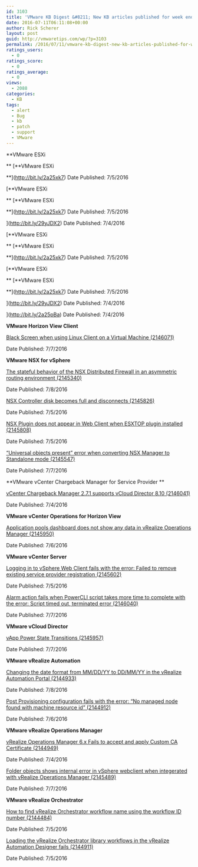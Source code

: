 ```yaml
---
id: 3103
title: 'VMware KB Digest &#8211; New KB articles published for week ending 07/09/16'
date: 2016-07-11T06:11:08+00:00
author: Rick Scherer
layout: post
guid: http://vmwaretips.com/wp/?p=3103
permalink: /2016/07/11/vmware-kb-digest-new-kb-articles-published-for-week-ending-070916/
ratings_users:
  - 0
ratings_score:
  - 0
ratings_average:
  - 0
views:
  - 2088
categories:
  - KB
tags:
  - alert
  - Bug
  - kb
  - patch
  - support
  - VMware
---
```

**VMware ESXi
  
** [**VMware ESXi
  
**](http://bit.ly/2a25xk7) Date Published: 7/5/2016
  
[**VMware ESXi
  
** [**VMware ESXi
  
**](http://bit.ly/2a25xk7) Date Published: 7/5/2016
  
](http://bit.ly/29yJDX2) Date Published: 7/4/2016
  
[**VMware ESXi
  
** [**VMware ESXi
  
**](http://bit.ly/2a25xk7) Date Published: 7/5/2016
  
[**VMware ESXi
  
** [**VMware ESXi
  
**](http://bit.ly/2a25xk7) Date Published: 7/5/2016
  
](http://bit.ly/29yJDX2) Date Published: 7/4/2016
  
](http://bit.ly/2a25pBa) Date Published: 7/4/2016

**VMware Horizon View Client**
  
[Black Screen when using Linux Client on a Virtual Machine (2146071)](http://bit.ly/29yIJtH)
  
Date Published: 7/7/2016

**VMware NSX for vSphere**
  
[The stateful behavior of the NSX Distributed Firewall in an asymmetric routing environment (2145340)](http://bit.ly/2a25xRr)
  
Date Published: 7/8/2016
  
[NSX Controller disk becomes full and disconnects (2145826)](http://bit.ly/29yJ0wN)
  
Date Published: 7/5/2016
  
[NSX Plugin does not appear in Web Client when ESXTOP plugin installed (2145808)](http://bit.ly/2a24VLF)
  
Date Published: 7/5/2016
  
[“Universal objects present” error when converting NSX Manager to Standalone mode (2145547)](http://bit.ly/29yIWgI)
  
Date Published: 7/7/2016

<!--more-->

**VMware vCenter Chargeback Manager for Service Provider **
  
[vCenter Chargeback Manager 2.7.1 supports vCloud Director 8.10 (2146041)](http://bit.ly/2a25wwV)
  
Date Published: 7/4/2016

**VMware vCenter Operations for Horizon View**
  
[Application pools dashboard does not show any data in vRealize Operations Manager (2145950)](http://bit.ly/29yJfrU)
  
Date Published: 7/6/2016

**VMware vCenter Server**
  
[Logging in to vSphere Web Client fails with the error: Failed to remove existing service provider registration (2145602)](http://bit.ly/2a25kO2)
  
Date Published: 7/5/2016
  
[Alarm action fails when PowerCLI script takes more time to complete with the error: Script timed out, terminated error (2146040)](http://bit.ly/29yII9p)
  
Date Published: 7/7/2016

**VMware vCloud Director** 
  
[vApp Power State Transitions (2145957)](http://bit.ly/2a25zsf)
  
Date Published: 7/7/2016

**VMware vRealize Automation**
  
[Changing the date format from MM/DD/YY to DD/MM/YY in the vRealize Automation Portal (2144933)](http://bit.ly/29yJ7bI)
  
Date Published: 7/8/2016
  
[Post Provisioning configuration fails with the error: “No managed node found with machine resource id” (2144912)](http://bit.ly/2a25tRK)
  
Date Published: 7/6/2016

**VMware vRealize Operations Manager**
  
[vRealize Operations Manager 6.x Fails to accept and apply Custom CA Certificate (2144949)](http://bit.ly/29yINd5)
  
Date Published: 7/4/2016
  
[Folder objects shows internal error in vSphere webclient when integerated with vRealize Operations Manager (2145489)](http://bit.ly/2a25chn)
  
Date Published: 7/7/2016

**VMware vRealize Orchestrator**
  
[How to find vRealize Orchestrator workflow name using the workflow ID number (2144484)](http://bit.ly/29yJ1AR)
  
Date Published: 7/5/2016
  
[Loading the vRealize Orchestrator library workflows in the vRealize Automation Designer fails (2144911)](http://bit.ly/2a25vsQ)
  
Date Published: 7/5/2016